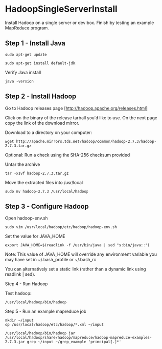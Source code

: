 # HadoopSingleServerInstall

Install Hadoop on a single server or dev box. Finish by testing an example MapReduce program.

## Step 1 - Install Java

```
sudo apt-get update
```

```
sudo apt-get install default-jdk
```

Verify Java install

```
java -version
```

## Step 2 - Install Hadoop

Go to Hadoop releases page
[http://hadoop.apache.org/releases.html]

Click on the binary of the release tarball you'd like to use. On the next page copy the link of the download mirror.

Download to a directory on your computer:
```
wget http://apache.mirrors.tds.net/hadoop/common/hadoop-2.7.3/hadoop-2.7.3.tar.gz
```

Optional: Run a check using the SHA-256 checksum provided

Untar the archive
```
tar -xzvf hadoop-2.7.3.tar.gz
```

Move the extracted files into /usr/local
```
sudo mv hadoop-2.7.3 /usr/local/hadoop
```
## Step 3 - Configure Hadoop
Open hadoop-env.sh

```
sudo vim /usr/local/hadoop/etc/hadoop/hadoop-env.sh
```

Set the value for JAVA_HOME
```
export JAVA_HOME=$(readlink -f /usr/bin/java | sed "s:bin/java::")
```

Note: This value of JAVA_HOME will override any environment variable you may have set in ~/.bash_profile or ~/.bash_rc

You can alternatively set a static link (rather than a dynamic link using readlink | sed).

Step 4 - Run Hadoop

Test hadoop:
```
/usr/local/hadoop/bin/hadoop
```

Step 5 - Run an example mapreduce job
```
mkdir ~/input
cp /usr/local/hadoop/etc/hadoop/*.xml ~/input
```

```
/usr/local/hadoop/bin/hadoop jar /usr/local/hadoop/share/hadoop/mapreduce/hadoop-mapreduce-examples-2.7.3.jar grep ~/input ~/grep_example 'principal[.]*'
```


